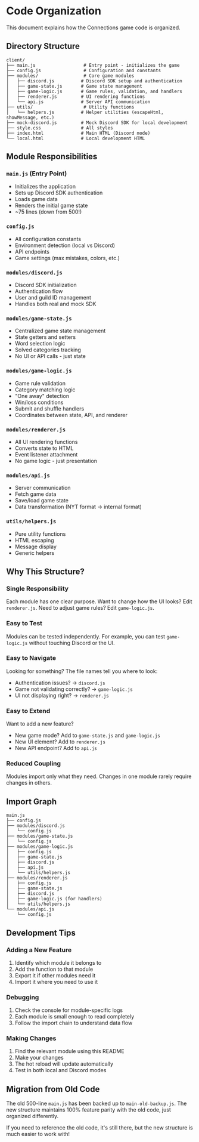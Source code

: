 # Code Organization

This document explains how the Connections game code is organized.

## Directory Structure

```
client/
├── main.js                  # Entry point - initializes the game
├── config.js                # Configuration and constants
├── modules/                 # Core game modules
│   ├── discord.js          # Discord SDK setup and authentication
│   ├── game-state.js       # Game state management
│   ├── game-logic.js       # Game rules, validation, and handlers
│   ├── renderer.js         # UI rendering functions
│   └── api.js              # Server API communication
├── utils/                   # Utility functions
│   └── helpers.js          # Helper utilities (escapeHtml, showMessage, etc.)
├── mock-discord.js         # Mock Discord SDK for local development
├── style.css               # All styles
├── index.html              # Main HTML (Discord mode)
└── local.html              # Local development HTML
```

## Module Responsibilities

### `main.js` (Entry Point)

- Initializes the application
- Sets up Discord SDK authentication
- Loads game data
- Renders the initial game state
- ~75 lines (down from 500!)

### `config.js`

- All configuration constants
- Environment detection (local vs Discord)
- API endpoints
- Game settings (max mistakes, colors, etc.)

### `modules/discord.js`

- Discord SDK initialization
- Authentication flow
- User and guild ID management
- Handles both real and mock SDK

### `modules/game-state.js`

- Centralized game state management
- State getters and setters
- Word selection logic
- Solved categories tracking
- No UI or API calls - just state

### `modules/game-logic.js`

- Game rule validation
- Category matching logic
- "One away" detection
- Win/loss conditions
- Submit and shuffle handlers
- Coordinates between state, API, and renderer

### `modules/renderer.js`

- All UI rendering functions
- Converts state to HTML
- Event listener attachment
- No game logic - just presentation

### `modules/api.js`

- Server communication
- Fetch game data
- Save/load game state
- Data transformation (NYT format → internal format)

### `utils/helpers.js`

- Pure utility functions
- HTML escaping
- Message display
- Generic helpers

## Why This Structure?

### Single Responsibility

Each module has one clear purpose. Want to change how the UI looks? Edit `renderer.js`. Need to adjust game rules? Edit `game-logic.js`.

### Easy to Test

Modules can be tested independently. For example, you can test `game-logic.js` without touching Discord or the UI.

### Easy to Navigate

Looking for something? The file names tell you where to look:

- Authentication issues? → `discord.js`
- Game not validating correctly? → `game-logic.js`
- UI not displaying right? → `renderer.js`

### Easy to Extend

Want to add a new feature?

- New game mode? Add to `game-state.js` and `game-logic.js`
- New UI element? Add to `renderer.js`
- New API endpoint? Add to `api.js`

### Reduced Coupling

Modules import only what they need. Changes in one module rarely require changes in others.

## Import Graph

```
main.js
├── config.js
├── modules/discord.js
│   └── config.js
├── modules/game-state.js
│   └── config.js
├── modules/game-logic.js
│   ├── config.js
│   ├── game-state.js
│   ├── discord.js
│   ├── api.js
│   └── utils/helpers.js
├── modules/renderer.js
│   ├── config.js
│   ├── game-state.js
│   ├── discord.js
│   ├── game-logic.js (for handlers)
│   └── utils/helpers.js
└── modules/api.js
    └── config.js
```

## Development Tips

### Adding a New Feature

1. Identify which module it belongs to
2. Add the function to that module
3. Export it if other modules need it
4. Import it where you need to use it

### Debugging

1. Check the console for module-specific logs
2. Each module is small enough to read completely
3. Follow the import chain to understand data flow

### Making Changes

1. Find the relevant module using this README
2. Make your changes
3. The hot reload will update automatically
4. Test in both local and Discord modes

## Migration from Old Code

The old 500-line `main.js` has been backed up to `main-old-backup.js`. The new structure maintains 100% feature parity with the old code, just organized differently.

If you need to reference the old code, it's still there, but the new structure is much easier to work with!
